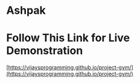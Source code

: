 # Ashpak
# Follow This Link for Live Demonstration

[https://vijaysprogramming.github.io/project-gym/](https://vijaysprogramming.github.io/project-gym/)


